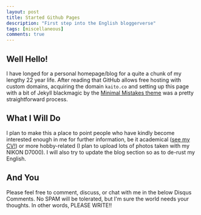 ```yaml
---
layout: post
title: Started Github Pages
description: "First step into the English bloggerverse"
tags: [miscellaneous]
comments: true
---
```


## Well Hello!
I have longed for a personal homepage/blog for a quite a chunk of my lengthy 22 year life. After reading that GitHub allows free hosting with custom domains, acquiring the domain `kaito.co` and setting up this page with a bit of Jekyll blackmagic by the [Minimal Mistakes theme](http://mmistakes.github.io/minimal-mistakes/about/) was a pretty straightforward process.

## What I Will Do
I plan to make this a place to point people who have kindly become interested enough in me for further information, be it academical ([see my CV!](http://www.kaito.co/about/)) or more hobby-related (I plan to upload lots of photos taken with my NIKON D7000). I will also try to update the blog section so as to de-rust my English.

## And You
Please feel free to comment, discuss, or chat with me in the below Disqus Comments. No SPAM will be tolerated, but I'm sure the world needs your thoughts. In other words, PLEASE WRITE!! 